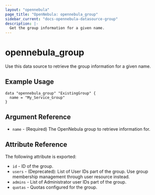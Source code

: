 ```yaml
---
layout: "opennebula"
page_title: "OpenNebula: opennebula_group"
sidebar_current: "docs-opennebula-datasource-group"
description: |-
  Get the group information for a given name.
---
```


# opennebula_group

Use this data source to retrieve the group information for a given name.

## Example Usage

```hcl
data "opennebula_group" "ExistingGroup" {
  name = "My_Service_Group"
}
```

## Argument Reference

 * `name` - (Required) The OpenNebula group to retrieve information for.

## Attribute Reference

The following attribute is exported:
* `id` - ID of the group.
* `users` - (Deprecated): List of User IDs part of the group. Use group membership management through user resource instead.
* `admins` - List of Administrator user IDs part of the group.
* `quotas` - Quotas configured for the group.

